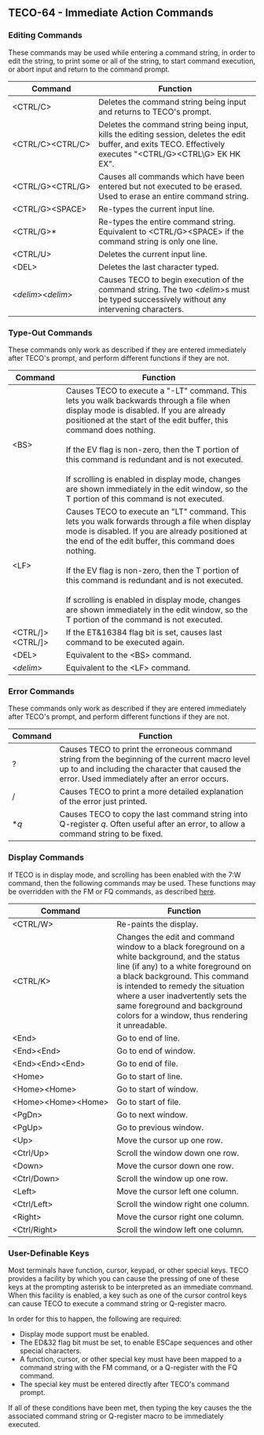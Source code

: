 ## TECO-64 - Immediate Action Commands

### Editing Commands

These commands may be used while entering a command string, in order
to edit the string, to print some or all of the string, to start command
execution, or abort input and return to the command prompt.

| Command | Function |
| ------- | -------- |
| \<CTRL/C\> | Deletes the command string being input and returns to TECO's prompt. |
| <nobr>\<CTRL/C\>\<CTRL/C\></nobr> | Deletes the command string being input, kills the editing session, deletes the edit buffer, and exits TECO. Effectively executes "\<CTRL/G\>\<CTRL\G\> EK HK EX". |
| <nobr>\<CTRL/G\>\<CTRL/G\></nobr> | Causes all commands which have been entered but not executed to be erased. Used to erase an entire command string. |
| <nobr>\<CTRL/G\>\<SPACE\></nobr> | Re-types the current input line. |
| \<CTRL/G\>\* | Re-types the entire command string. Equivalent to \<CTRL/G\>\<SPACE\> if the command string is only one line. |
| \<CTRL/U\> | Deletes the current input line. |
| \<DEL\> | Deletes the last character typed. |
| <nobr>\<*delim*\>\<*delim*\></nobr> | Causes TECO to begin execution of the command string. The two \<*delim*\>s must be typed successively without any intervening characters. |

### Type-Out Commands

These commands only work as described if they are entered immediately
after TECO's prompt, and perform different functions if they are not.

| Command | Function |
| ------- | -------- |
| \<BS\> | Causes TECO to execute a "-LT" command. This lets you walk backwards through a file when display mode is disabled. If you are already positioned at the start of the edit buffer, this command does nothing. <br><br>If the EV flag is non-zero, then the T portion of this command is redundant and is not executed.<br/><br/>If scrolling is enabled in display mode, changes are shown immediately in the edit window, so the T portion of this command is not executed. |
| \<LF\> | Causes TECO to execute an "LT" command. This lets you walk forwards through a file when display mode is disabled. If you are already positioned at the end of the edit buffer, this command does nothing. <br><br>If the EV flag is non-zero, then the T portion of this command is redundant and is not executed. <br/><br/>If scrolling is enabled in display mode, changes are shown immediately in the edit window, so the T portion of the command is not executed. |
| \<CTRL/]\>\<CTRL/]\> | If the ET&16384 flag bit is set, causes last command to be executed again. |
| \<DEL\> | Equivalent to the \<BS\> command. |
| \<*delim*\> | Equivalent to the \<LF\> command. |

### Error Commands

These commands only work as described if they are entered immediately
after TECO's prompt, and perform different functions if they are not.

| Command | Function |
| ------- | -------- |
| ? | Causes TECO to print the erroneous command string from the beginning of the current macro level up to and including the character that caused the error. Used immediately after an error occurs. |
| / | Causes TECO to print a more detailed explanation of the error just printed. |
| \**q* | Causes TECO to copy the last command string into Q-register *q*. Often useful after an error, to allow a command string to be fixed. | 

### Display Commands

If TECO is in display mode, and scrolling has been enabled with the 7:W command,
then the following commands may be used. These functions may be overridden with
the FM or FQ commands, as described [here](keymap.md).

| Command | Function |
| ------- | -------- |
| \<CTRL/W\> | Re-paints the display. |
| \<CTRL/K\> | Changes the edit and command window to a black foreground on a white background, and the status line (if any) to a white foreground on a black background. This command is intended to remedy the situation where a user inadvertently sets the same foreground and background colors for a window, thus rendering it unreadable. |
| \<End\> | Go to end of line. |
| \<End\>\<End\> | Go to end of window. |
| <nobr>\<End\>\<End\>\<End\></nobr> | Go to end of file. |
| \<Home\> | Go to start of line. |
| \<Home\>\<Home\> | Go to start of window. |
| <nobr>\<Home\>\<Home\>\<Home\></nobr> | Go to start of file. |
| \<PgDn\> | Go to next window. |
| \<PgUp\> | Go to previous window. |
| \<Up\> | Move the cursor up one row. |
| \<Ctrl/Up\> | Scroll the window down one row. |
| \<Down\> | Move the cursor down one row. |
| \<Ctrl/Down\> | Scroll the window up one row. |
| \<Left\> | Move the cursor left one column. |
| \<Ctrl/Left\> | Scroll the window right one column. |
| \<Right\> | Move the cursor right one column. |
| \<Ctrl/Right\> | Scroll the window left one column. |

### User-Definable Keys

Most terminals have function, cursor, keypad, or other special keys. TECO provides
a facility by which you can cause the pressing of one of these keys at
the prompting asterisk to be interpreted as an immediate command. When this
facility is enabled, a key such as one of the cursor control keys can cause TECO
to execute a command string or Q-register macro.

In order for this to happen, the following are required:

- Display mode support must be enabled.
- The ED&32 flag bit must be set, to enable ESCape sequences and other
special characters.
- A function, cursor, or other special key must have been mapped to a
command string with the FM command, or a Q-register with the FQ command.
- The special key must be entered directly after TECO's command prompt.

If all of these conditions have been met, then typing the key causes the
the associated command string or Q-register macro to be immediately
executed.
